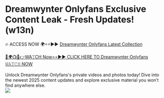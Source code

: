 # Dreamwynter Onlyfans Exclusive Content Leak - Fresh Updates! (w13n)

🔥 ACCESS NOW 🌍==►► <a href="https://tinyurl.com/kvy9nzfs" rel="nofollow">Dreamwynter Onlyfans Latest Collection</a>
<br><br>
[🔴🌍📺📱👉WA𝚃CH Now==►► CLICK HERE TO Dreamwynter Onlyfans 𝚆𝙰𝚃𝙲𝙷 NOW](https://tinyurl.com/kvy9nzfs)
<br><br>
Unlock Dreamwynter Onlyfans's private videos and photos today! Dive into the newest 2025 content updates and explore exclusive material you won’t find anywhere else.
<br>
<a href="https://tinyurl.com/kvy9nzfs" rel="nofollow" data-target="animated-image.originalLink"><img src="https://camo.githubusercontent.com/8a4f000d20f83aca3bf7ec5f350d767afa0574a8a352519fd8cfa583a6f93a33/68747470733a2f2f692e696d6775722e636f6d2f644a486b345a712e676966" data-canonical-src="https://i.imgur.com/dJHk4Zq.gif" style="max-width: 100%; display: inline-block;" data-target="animated-image.originalImage"></a>
<br>
